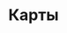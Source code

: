 ---
description: 
title: Карты
carts:
  - cart:
      heading: МИКС Карт Спорт
      text: для любителей и опытных пилотов
      link: /prokatnye-karty/sport
      image: /images/44.jpg
  - cart:
      heading: МИКС Карт Юниор
      text: для юных пилотов
      link: /prokatnye-karty/dzhunior
      image: /images/29 (1).jpg
imageOne: /images/Objects copy 1 2.png
headingOne: ЗАПЧАСТИ
textOne: "Собственное производство позволяет в кратчайшие сроки произвести любую деталь"
buttonOne:
  text: Подробнее
  link: /ceny
---